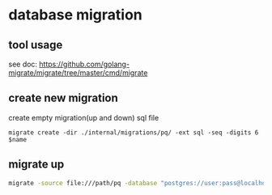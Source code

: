 # database migration

## tool usage

see doc: https://github.com/golang-migrate/migrate/tree/master/cmd/migrate

## create new migration

create empty migration(up and down) sql file

```
migrate create -dir ./internal/migrations/pq/ -ext sql -seq -digits 6 $name
```


## migrate up

```bash
migrate -source file:///path/pq -database "postgres://user:pass@localhost:5432/db?sslmode=disable" up 
```